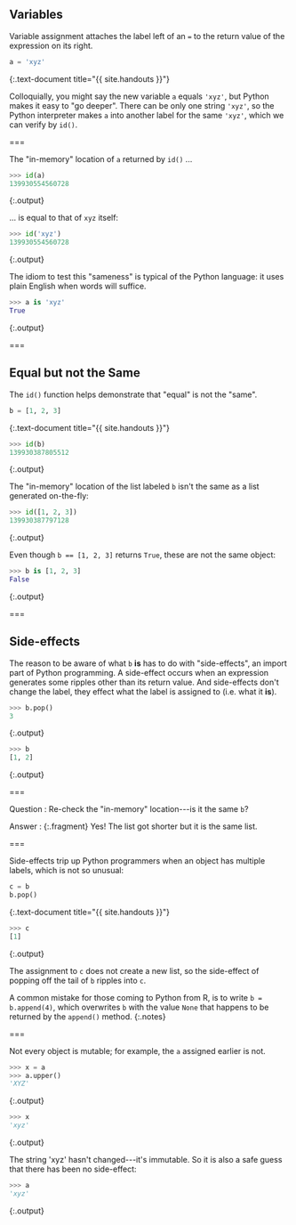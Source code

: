 ---
---

## Variables

Variable assignment attaches the label left of an `=` to the return value of the expression on its right.


~~~python
a = 'xyz'
~~~
{:.text-document title="{{ site.handouts }}"}



Colloquially, you might say the new variable `a` equals `'xyz'`, but Python makes it easy to "go deeper". There can be only one string `'xyz'`, so the Python interpreter makes `a` into another label for the same `'xyz'`, which we can verify by `id()`.

===

The "in-memory" location of `a` returned by `id()` ...


~~~python
>>> id(a)
139930554560728
~~~
{:.output}



... is equal to that of `xyz` itself:


~~~python
>>> id('xyz')
139930554560728
~~~
{:.output}



The idiom to test this "sameness" is typical of the Python language: it uses plain English when words will suffice.


~~~python
>>> a is 'xyz'
True
~~~
{:.output}



===

## Equal but not the Same

The `id()` function helps demonstrate that "equal" is not the "same".


~~~python
b = [1, 2, 3]
~~~
{:.text-document title="{{ site.handouts }}"}



~~~python
>>> id(b)
139930387805512
~~~
{:.output}



The "in-memory" location of the list labeled `b` isn't the same as a list generated on-the-fly:


~~~python
>>> id([1, 2, 3])
139930387797128
~~~
{:.output}



Even though `b == [1, 2, 3]` returns `True`, these are not the same object:


~~~python
>>> b is [1, 2, 3]
False
~~~
{:.output}



===

## Side-effects

The reason to be aware of what `b` **is** has to do with "side-effects", an import part of Python programming. A side-effect occurs when an expression generates some ripples other than its return value. And side-effects don't change the label, they effect what the label is assigned to (i.e. what it **is**).


~~~python
>>> b.pop()
3
~~~
{:.output}




~~~python
>>> b
[1, 2]
~~~
{:.output}



===

Question
: Re-check the "in-memory" location---is it the same `b`?

Answer
: {:.fragment} Yes! The list got shorter but it is the same list.

===

Side-effects trip up Python programmers when an object has multiple labels, which is not so unusual:


~~~python
c = b
b.pop()
~~~
{:.text-document title="{{ site.handouts }}"}



~~~python
>>> c
[1]
~~~
{:.output}



The assignment to `c` does not create a new list, so the side-effect of popping off the tail of `b` ripples into `c`.

A common mistake for those coming to Python from R, is to write `b = b.append(4)`, which overwrites `b` with the value `None` that happens to be returned by the `append()` method.
{:.notes}

===

Not every object is mutable; for example, the `a` assigned earlier is not.


~~~python
>>> x = a
>>> a.upper()
'XYZ'
~~~
{:.output}




~~~python
>>> x
'xyz'
~~~
{:.output}



The string 'xyz' hasn't changed---it's immutable. So it is also a safe guess that there has been no side-effect:


~~~python
>>> a
'xyz'
~~~
{:.output}


